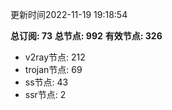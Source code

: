 更新时间2022-11-19 19:18:54

**总订阅: 73**
**总节点: 992**
**有效节点: 326**
- v2ray节点: 212
- trojan节点: 69
- ss节点: 43
- ssr节点: 2
